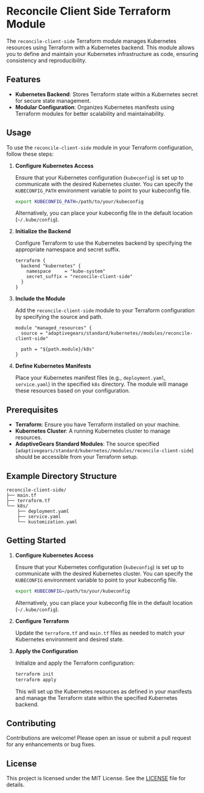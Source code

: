 # Reconcile Client Side Terraform Module

The `reconcile-client-side` Terraform module manages Kubernetes resources using Terraform with a Kubernetes backend. This module allows you to define and maintain your Kubernetes infrastructure as code, ensuring consistency and reproducibility.

## Features

- **Kubernetes Backend**: Stores Terraform state within a Kubernetes secret for secure state management.
- **Modular Configuration**: Organizes Kubernetes manifests using Terraform modules for better scalability and maintainability.

## Usage

To use the `reconcile-client-side` module in your Terraform configuration, follow these steps:

1. **Configure Kubernetes Access**

   Ensure that your Kubernetes configuration (`kubeconfig`) is set up to communicate with the desired Kubernetes cluster. You can specify the `KUBECONFIG_PATH` environment variable to point to your kubeconfig file.

   ```bash
   export KUBECONFIG_PATH=/path/to/your/kubeconfig
   ```

   Alternatively, you can place your kubeconfig file in the default location (`~/.kube/config`).

2. **Initialize the Backend**

   Configure Terraform to use the Kubernetes backend by specifying the appropriate namespace and secret suffix.

   ```hcl
   terraform {
     backend "kubernetes" {
       namespace     = "kube-system"
       secret_suffix = "reconcile-client-side"
     }
   }
   ```

3. **Include the Module**

   Add the `reconcile-client-side` module to your Terraform configuration by specifying the source and path.

   ```hcl
   module "managed_resources" {
     source = "adaptivegears/standard/kubernetes//modules/reconcile-client-side"

     path = "${path.module}/k8s"
   }
   ```

4. **Define Kubernetes Manifests**

   Place your Kubernetes manifest files (e.g., `deployment.yaml`, `service.yaml`) in the specified `k8s` directory. The module will manage these resources based on your configuration.

## Prerequisites

- **Terraform**: Ensure you have Terraform installed on your machine.
- **Kubernetes Cluster**: A running Kubernetes cluster to manage resources.
- **AdaptiveGears Standard Modules**: The source specified (`adaptivegears/standard/kubernetes//modules/reconcile-client-side`) should be accessible from your Terraform setup.

## Example Directory Structure

```
reconcile-client-side/
├── main.tf
├── terraform.tf
└── k8s/
    ├── deployment.yaml
    ├── service.yaml
    └── kustomization.yaml
```

## Getting Started

1. **Configure Kubernetes Access**

   Ensure that your Kubernetes configuration (`kubeconfig`) is set up to communicate with the desired Kubernetes cluster. You can specify the `KUBECONFIG` environment variable to point to your kubeconfig file.

   ```bash
   export KUBECONFIG=/path/to/your/kubeconfig
   ```

   Alternatively, you can place your kubeconfig file in the default location (`~/.kube/config`).

2. **Configure Terraform**

   Update the `terraform.tf` and `main.tf` files as needed to match your Kubernetes environment and desired state.

3. **Apply the Configuration**

   Initialize and apply the Terraform configuration:

   ```bash
   terraform init
   terraform apply
   ```

   This will set up the Kubernetes resources as defined in your manifests and manage the Terraform state within the specified Kubernetes backend.

## Contributing

Contributions are welcome! Please open an issue or submit a pull request for any enhancements or bug fixes.

## License

This project is licensed under the MIT License. See the [LICENSE](LICENSE) file for details.
